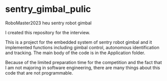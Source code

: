 # sentry_gimbal_pulic
RoboMaster2023 heu sentry robot gimbal 

I created this repository for the interview. 

This is a project for the embedded system of sentry robot gimbal and it implemented functions including gimbal control, autonomous identification and tracking. The main body of the code is in the Application folder.

Because of the limited preparation time for the competition and the fact that I am not majoring in software engineering, there are many things about this code that are not programmable.
